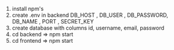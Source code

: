 1. install npm's
2. create .env in backend
        DB_HOST ,
        DB_USER  ,
        DB_PASSWORD, 
        DB_NAME ,
        PORT  ,
        SECRET_KEY
3. create database with columns id, username, email, password
4. cd backend => npm start
5. cd frontend => npm start
        
